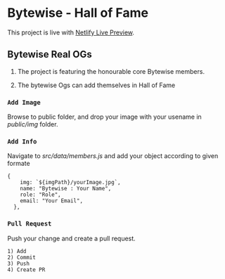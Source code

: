 # Bytewise - Hall of Fame

This project is live with [Netlify Live Preview](https://celebrated-caramel-6cd8aa.netlify.app).

## Bytewise Real OGs

1. The project is featuring the honourable core Bytewise members.

2. The bytewise Ogs can add themselves in Hall of Fame

### `Add Image`

Browse to public folder, and drop your image with your usename in _public/img_ folder.

### `Add Info`

Navigate to _src/data/members.js_ and add your object according to given formate

```
{
    img: `${imgPath}/yourImage.jpg`,
    name: "Bytewise : Your Name",
    role: "Role",
    email: "Your Email",
  },
```

### `Pull Request`

Push your change and create a pull request.

```
1) Add
2) Commit
3) Push
4) Create PR
```
